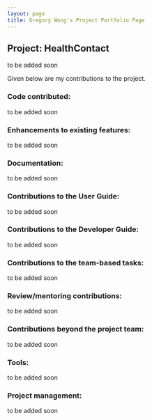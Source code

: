 ```yaml
---
layout: page
title: Gregory Wong's Project Portfolio Page
---
```


## Project: HealthContact
to be added soon

Given below are my contributions to the project.

### Code contributed:
to be added soon

### Enhancements to existing features:
to be added soon

### Documentation:
to be added soon

### Contributions to the User Guide:
to be added soon

### Contributions to the Developer Guide:
to be added soon

### Contributions to the team-based tasks:
to be added soon

### Review/mentoring contributions:
to be added soon

### Contributions beyond the project team:
to be added soon

### Tools:
to be added soon

### Project management:
to be added soon
